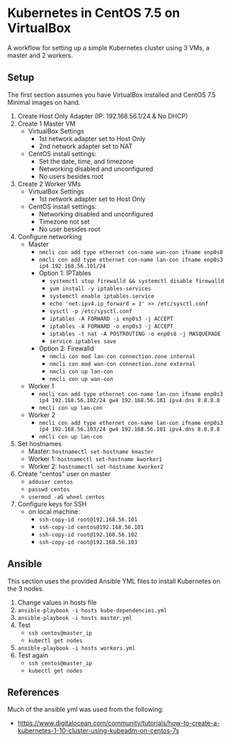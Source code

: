 # Kubernetes in CentOS 7.5 on VirtualBox
A workflow for setting up a simple Kubernetes cluster using 3 VMs, a master and 2 workers. 

## Setup

The first section assumes you have VirtualBox installed and CentOS 7.5 Minimal images on hand.

1. Create Host Only Adapter (IP: 192.168.56.1/24 & No DHCP)
2. Create 1 Master VM
    - VirtualBox Settings
        - 1st network adapter set to Host Only
        - 2nd network adapter set to NAT
    - CentOS install settings:
        - Set the date, time, and timezone
        - Networking disabled and unconfigured
        - No users besides root
3. Create 2 Worker VMs
    - VirtualBox Settings
        - 1st network adapter set to Host Only
    - CentOS install settings:
        - Networking disabled and unconfigured
        - Timezone not set
        - No user besides root
4. Configure networking
    - Master
        - `nmcli con add type ethernet con-name wan-con ifname enp0s8`
        - `nmcli con add type ethernet con-name lan-con ifname enp0s3 ip4 192.168.56.101/24`
        - Option 1: IPTables
            - `systemctl stop firewalld && systemctl disable firewalld`
            - `yum install -y iptables-services`
            - `systemctl enable iptables.service`
            - `echo 'net.ipv4.ip_forward = 1' >> /etc/sysctl.conf`
            - `sysctl -p /etc/sysctl.conf`
            - `iptables -A FORWARD -i enp0s3 -j ACCEPT`
            - `iptables -A FORWARD -o enp0s3 -j ACCEPT`
            - `iptables -t nat -A POSTROUTING -o enp0s8 -j MASQUERADE`
            - `service iptables save`
        - Option 2: Firewalld
            - `nmcli con mod lan-con connection.zone internal` 
            - `nmcli con mod wan-con connection.zone external`
            - `nmcli con up lan-con`
            - `nmcli con up wan-con`
    - Worker 1
        - `nmcli con add type ethernet con-name lan-con ifname enp0s3 ip4 192.168.56.102/24 gw4 192.168.56.101 ipv4.dns 8.8.8.8`
        - `nmcli con up lan-con`
    - Worker 2
        - `nmcli con add type ethernet con-name lan-con ifname enp0s3 ip4 192.168.56.103/24 gw4 192.168.56.101 ipv4.dns 8.8.8.8`
        - `nmcli con up lan-con`
5. Set hostnames
    - Master: `hostnamectl set-hostname kmaster`
    - Worker 1: `hostnamectl set-hostname kworker1`
    - Worker 2: `hostnamectl set-hostname kworker2` 
6. Create "centos" user on master
    - `adduser centos`
    - `passwd centos`
    - `usermod -aG wheel centos`
7. Configure keys for SSH
    - on local machine: 
        - `ssh-copy-id root@192.168.56.101`
        - `ssh-copy-id centos@192.168.56.101`
        - `ssh-copy-id root@192.168.56.102`
        - `ssh-copy-id root@192.168.56.103`

## Ansible
This section uses the provided Ansible YML files to install Kubernetes on the 3 nodes. 

1. Change values in hosts file
2. `ansible-playbook -i hosts kube-dependencies.yml`
3. `ansible-playbook -i hosts master.yml`
4. Test
    - `ssh centos@master_ip`
    - `kubectl get nodes`
5. `ansible-playbook -i hosts workers.yml`
6. Test again
    - `ssh centos@master_ip`
    - `kubectl get nodes`

## References
Much of the ansible yml was used from the following:
- https://www.digitalocean.com/community/tutorials/how-to-create-a-kubernetes-1-10-cluster-using-kubeadm-on-centos-7s